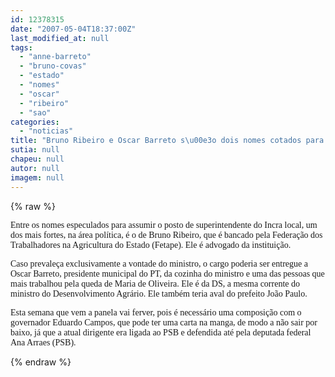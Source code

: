 ```yaml
---
id: 12378315
date: "2007-05-04T18:37:00Z"
last_modified_at: null
tags:
  - "anne-barreto"
  - "bruno-covas"
  - "estado"
  - "nomes"
  - "oscar"
  - "ribeiro"
  - "sao"
categories:
  - "noticias"
title: "Bruno Ribeiro e Oscar Barreto s\u00e3o dois nomes cotados para assumir o Incra no Estado"
sutia: null
chapeu: null
autor: null
imagem: null
---
```

{% raw %}
<p><P><FONT face=Verdana>Entre os nomes especulados para assumir o posto de superintendente do Incra local, um dos mais fortes, na área política, é o de Bruno Ribeiro, que é bancado pela Federação dos Trabalhadores na Agricultura do Estado (Fetape). Ele é advogado da instituição.</FONT></P></p>
<p><P><FONT face=Verdana>Caso prevaleça exclusivamente a vontade do ministro, o cargo poderia ser entregue a Oscar Barreto, presidente municipal do PT, da cozinha do ministro e uma das pessoas que mais trabalhou pela queda de Maria de Oliveira. Ele é da DS, a mesma corrente do ministro do Desenvolvimento Agrário. Ele também teria aval do prefeito João Paulo.</FONT></P></p>
<p><P><FONT face=Verdana>Esta semana que vem a panela vai ferver, pois é necessário uma composição com o governador Eduardo Campos, que pode ter uma carta na manga, de modo a não sair por baixo, já que a atual dirigente era ligada ao PSB e defendida até pela deputada federal Ana Arraes (PSB).</FONT></P> </p>
{% endraw %}